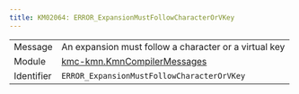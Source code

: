 ```yaml
---
title: KM02064: ERROR_ExpansionMustFollowCharacterOrVKey
---
```


|            |           |
|------------|---------- |
| Message    | An expansion must follow a character or a virtual key |
| Module     | [kmc-kmn.KmnCompilerMessages](kmc-kmn.kmncompilermessages) |
| Identifier | `ERROR_ExpansionMustFollowCharacterOrVKey` |


